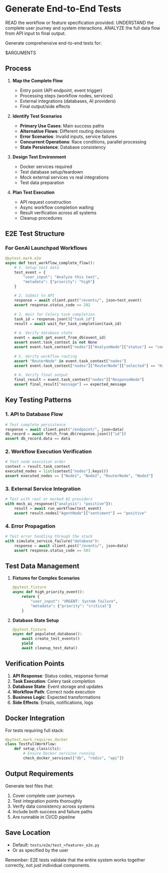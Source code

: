 # Generate End-to-End Tests

READ the workflow or feature specification provided.
UNDERSTAND the complete user journey and system interactions.
ANALYZE the full data flow from API input to final output.

Generate comprehensive end-to-end tests for:

$ARGUMENTS

## Process

1. **Map the Complete Flow**
   - Entry point (API endpoint, event trigger)
   - Processing steps (workflow nodes, services)
   - External integrations (databases, AI providers)
   - Final output/side effects

2. **Identify Test Scenarios**
   - **Primary Use Cases**: Main success paths
   - **Alternative Flows**: Different routing decisions
   - **Error Scenarios**: Invalid inputs, service failures
   - **Concurrent Operations**: Race conditions, parallel processing
   - **State Persistence**: Database consistency

3. **Design Test Environment**
   - Docker services required
   - Test database setup/teardown
   - Mock external services vs real integrations
   - Test data preparation

4. **Plan Test Execution**
   - API request construction
   - Async workflow completion waiting
   - Result verification across all systems
   - Cleanup procedures

## E2E Test Structure

### For GenAI Launchpad Workflows

```python
@pytest.mark.e2e
async def test_workflow_complete_flow():
    # 1. Setup test data
    test_event = {
        "user_input": "Analyze this text",
        "metadata": {"priority": "high"}
    }
    
    # 2. Submit to API
    response = await client.post("/events/", json=test_event)
    assert response.status_code == 202
    
    # 3. Wait for Celery task completion
    task_id = response.json()["task_id"]
    result = await wait_for_task_completion(task_id)
    
    # 4. Verify database state
    event = await get_event_from_db(event_id)
    assert event.task_context is not None
    assert event.task_context["nodes"]["AnalyzeNode"]["status"] == "completed"
    
    # 5. Verify workflow routing
    assert "RouterNode" in event.task_context["nodes"]
    assert event.task_context["nodes"]["RouterNode"]["selected"] == "HighPriorityHandler"
    
    # 6. Verify final output
    final_result = event.task_context["nodes"]["ResponseNode"]
    assert final_result["message"] == expected_message
```

## Key Testing Patterns

### 1. API to Database Flow

```python
# Test complete persistence
response = await client.post("/endpoint/", json=data)
db_record = await fetch_from_db(response.json()["id"])
assert db_record.data == data
```

### 2. Workflow Execution Verification

```python
# Test node execution order
context = result.task_context
executed_nodes = list(context["nodes"].keys())
assert executed_nodes == ["Node1", "Node2", "RouterNode", "Node3"]
```

### 3. External Service Integration

```python
# Test with real or mocked AI providers
with mock_ai_response({"analysis": "positive"}):
    result = await run_workflow(test_event)
    assert result.nodes["AgentNode"]["sentiment"] == "positive"
```

### 4. Error Propagation

```python
# Test error handling through the stack
with simulate_service_failure("database"):
    response = await client.post("/events/", json=data)
    assert response.status_code == 503
```

## Test Data Management

1. **Fixtures for Complex Scenarios**

   ```python
   @pytest.fixture
   async def high_priority_event():
       return {
           "user_input": "URGENT: System failure",
           "metadata": {"priority": "critical"}
       }
   ```

2. **Database State Setup**

   ```python
   @pytest.fixture
   async def populated_database():
       await create_test_events()
       yield
       await cleanup_test_data()
   ```

## Verification Points

1. **API Response**: Status codes, response format
2. **Task Execution**: Celery task completion
3. **Database State**: Event storage and updates
4. **Workflow Path**: Correct node execution
5. **Business Logic**: Expected transformations
6. **Side Effects**: Emails, notifications, logs

## Docker Integration

For tests requiring full stack:

```python
@pytest.mark.requires_docker
class TestFullWorkflow:
    def setup_class(cls):
        # Ensure Docker services running
        check_docker_services(["db", "redis", "api"])
```

## Output Requirements

Generate test files that:

1. Cover complete user journeys
2. Test integration points thoroughly
3. Verify data consistency across systems
4. Include both success and failure paths
5. Are runnable in CI/CD pipeline

## Save Location

- Default: `tests/e2e/test_<feature>_e2e.py`
- Or as specified by the user

Remember: E2E tests validate that the entire system works together correctly, not just individual components.
